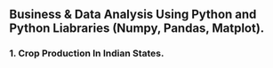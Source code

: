 ## Business & Data Analysis Using Python and Python Liabraries (Numpy, Pandas, Matplot).

### 1. Crop Production In Indian States.
